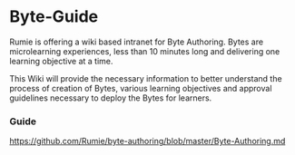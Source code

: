 # Byte-Guide
Rumie is offering a wiki based intranet for Byte Authoring. Bytes are microlearning experiences, less than 10 minutes long and delivering one learning objective at a time. 

This Wiki will provide the necessary information to better understand the process of creation of Bytes, various learning objectives and approval guidelines necessary to deploy the Bytes for learners.  

### Guide 
https://github.com/Rumie/byte-authoring/blob/master/Byte-Authoring.md
